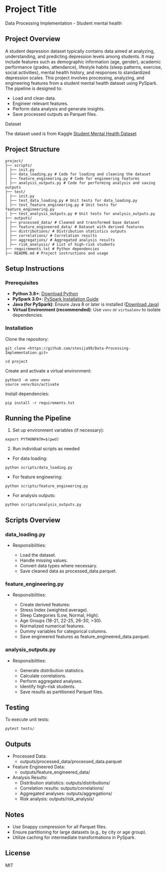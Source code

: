 
# Project Title

Data Processing Implementation - Student mental health

## Project Overview
A student depression dataset typically contains data aimed at analyzing, understanding, and predicting depression levels among students. It may include features such as demographic information (age, gender), academic performance (grades, attendance), lifestyle habits (sleep patterns, exercise, social activities), mental health history, and responses to standardized depression scales.
This project involves processing, analyzing, and engineering features from a student mental health dataset using PySpark. The pipeline is designed to:

- Load and clean data.
- Engineer relevant features.
- Perform data analysis and generate insights.
- Save processed outputs as Parquet files.

Dataset

The dataset used is from Kaggle 
[Student Mental Health Dataset](https://www.kaggle.com/datasets/hopesb/student-depression-dataset/data)

## Project Structure
```
project/ 
├── scripts/ 
│ ├── init.py 
│ ├── data_loading.py # Code for loading and cleaning the dataset 
│ ├── feature_engineering.py # Code for engineering features 
│ ├── analysis_outputs.py # Code for performing analysis and saving outputs 
├── test/ 
│ ├── init.py 
│ ├── test_data_loading.py # Unit tests for data_loading.py 
│ ├── test_feature_engineering.py # Unit tests for feature_engineering.py 
│ ├── test_analysis_outputs.py # Unit tests for analysis_outputs.py 
├── outputs/ 
│ ├── processed_data/ # Cleaned and transformed base dataset 
│ ├── feature_engineered_data/ # Dataset with derived features 
│ ├── distributions/ # Distribution statistics outputs 
│ ├── correlations/ # Correlation results 
│ ├── aggregations/ # Aggregated analysis results 
│ ├── risk_analysis/ # List of high-risk students 
├── requirements.txt # Python dependencies 
├── README.md # Project instructions and usage
```

## Setup Instructions

### Prerequisites

- **Python 3.8+**: [Download Python](https://www.python.org/downloads/)
- **PySpark 3.0+**: [PySpark Installation Guide](https://spark.apache.org/docs/latest/api/python/getting_started/index.html)
- **Java (for PySpark)**: Ensure Java 8 or later is installed ([Download Java](https://www.oracle.com/java/technologies/javase-jdk11-downloads.html))
- **Virtual Environment (recommended)**: Use `venv` or `virtualenv` to isolate dependencies.

### Installation

Clone the repository:
```
git clone <https://github.com/stesija99/Data-Processing-Implementation.git>

cd project
```
Create and activate a virtual environment:
```
python3 -m venv venv
source venv/bin/activate
```

Install dependencies:
```
pip install -r requirements.txt
```

## Running the Pipeline
1. Set up environment variables (if necessary):
```
export PYTHONPATH=$(pwd)
```

2. Run individual scripts as needed
- For data loading:
```
python scripts/data_loading.py
```
- For feature engineering:
```
python scripts/feature_engineering.py
```
- For analysis outputs:
```
python scripts/analysis_outputs.py
```
## Scripts Overview

### data_loading.py
- Responsibilities:

    - Load the dataset.
    - Handle missing values.
    - Convert data types where necessary.
    - Save cleaned data as processed_data.parquet.

### feature_engineering.py
- Responsibilities:

    - Create derived features:
    - Stress Index (weighted average).
    - Sleep Categories (Low, Normal, High).
    - Age Groups (18-21, 22-25, 26-30, >30).
    - Normalized numerical features.
    - Dummy variables for categorical columns.
    - Save engineered features as feature_engineered_data.parquet.

### analysis_outputs.py
- Responsibilities:

    - Generate distribution statistics.
    - Calculate correlations.
    - Perform aggregated analyses.
    - Identify high-risk students.
    - Save results as partitioned Parquet files.

## Testing
To execute unit tests:
```
pytest tests/
```

## Outputs
- Processed Data:
    - outputs/processed_data/processed_data.parquet
- Feature Engineered Data:
    - outputs/feature_engineered_data/
- Analysis Results:
    - Distribution statistics: outputs/distributions/
    - Correlation results: outputs/correlations/
    - Aggregated analyses: outputs/aggregations/
    - Risk analysis: outputs/risk_analysis/
## Notes
- Use Snappy compression for all Parquet files.
- Ensure partitioning for large datasets (e.g., by city or age group).
- Utilize caching for intermediate transformations in PySpark.

## License
MIT